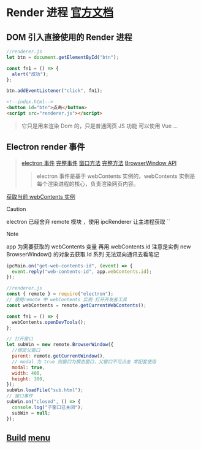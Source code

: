 # Render 进程 [官方文档](https://www.electronjs.org/zh/docs/latest/tutorial/quick-start#%E9%A2%9D%E5%A4%96%E5%B0%86%E5%8A%9F%E8%83%BD%E6%B7%BB%E5%8A%A0%E5%88%B0%E6%82%A8%E7%9A%84%E7%BD%91%E9%A1%B5%E5%86%85%E5%AE%B9)

## DOM 引入直接使用的 Render 进程

```javascript
//renderer.js
let btn = document.getElementById("btn");

const fn1 = () => {
  alert("成功");
};

btn.addEventListener("click", fn1);
```

```html
<!--index.html-->
<button id="btn">点击</button>
<script src="renderer.js"></script>
```

> 它只是用来渲染 Dom 的，只是普通网页 JS 功能 可以使用 Vue ...

## Electron render 事件

> [electron 事件](https://www.electronjs.org/zh/docs/latest/api/web-contents) [完整事件](https://www.electronjs.org/zh/docs/latest/api/web-contents#实例事件) [窗口方法](https://www.electronjs.org/zh/docs/latest/api/web-contents#方法) [完整方法](https://www.electronjs.org/zh/docs/latest/api/web-contents#实例方法) [BrowserWindow API](https://www.electronjs.org/zh/docs/latest/api/browser-window)
>
> > electron 事件是基于 webContents 实例的，webContents 实例是每个渲染进程的核心，负责渲染网页内容。

[获取当前 webContents 实例](https://www.electronjs.org/zh/docs/latest/api/web-contents#方法)

> [!CAUTION]
> electron 已经舍弃 remote 模块 ，使用 ipcRenderer 让主进程获取 ``
>
> > [!NOTE]
> >
> > app 为需要获取的 webContents 变量 再用.webContents.id 注意是实例 new BrowserWindow() 的对象去获取 Id 系列 无法双向通讯去看笔记
> >
> > ```javascript
> > ipcMain.on("get-web-contents-id", (event) => {
> >   event.reply("web-contents-id", app.webContents.id);
> > });
> > ```

```javascript
//renderer.js
const { remote } = require("electron");
// 使用remote 中 webContents 实例 打开开发者工具
const webContents = remote.getCurrentWebContents();

const fn1 = () => {
  webContents.openDevTools();
};

// 打开窗口
let subWin = new remote.BrowserWindow({
  //绑定父窗口
  parent: remote.getCurrentWindow(),
  // modal 为 true 则窗口为模态窗口，父窗口不可点击 常配套使用
  modal: true,
  width: 400,
  height: 300,
});
subWin.loadFile("sub.html");
// 窗口事件
subWin.on("closed", () => {
  console.log("子窗口已关闭");
  subWin = null;
});
```

## [Build](Build.md) [menu](menu.md)

